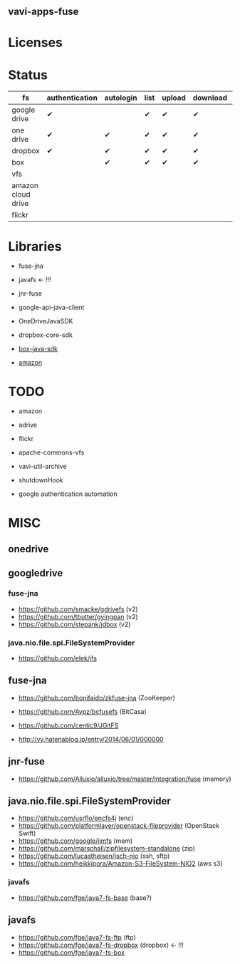 vavi-apps-fuse
----


# Licenses

# Status

| fs                 | authentication | autologin | list | upload | download | copy | move | rm | mkdir | cache | watch |
|--------------------|----------------|-----------|------|--------|----------|------|------|----|-------|-------|-------|
| google drive       | ✔              |           | ✔    | ✔      | ✔        |      | ✔    | ✔  | ✔     |       |       |
| one drive          | ✔              | ✔         | ✔    | ✔      | ✔        | ✔    | ✔    | ✔  | ✔     |       |       |
| dropbox            | ✔              | ✔         | ✔    | ✔      | ✔        |      |      | ✔  | ✔     |       |       |
| box                |                | ✔         | ✔    | ✔      | ✔        |      |      | ✔  | ✔     |       |       |
| vfs                |                |           |      |        |          |      |      |    |       |       |       |
| amazon cloud drive |                |           |      |        |          |      |      |    |       |       |       |
| flickr             |                |           |      |        |          |      |      |    |       |       |       |

# Libraries

  * fuse-jna
  * javafs <- !!!
  * jnr-fuse

  * google-api-java-client
  * OneDriveJavaSDK
  * dropbox-core-sdk
  * [box-java-sdk](https://github.com/box/box-java-sdk)
  * [amazon](https://github.com/yetisno/ACD-JAPI)

# TODO

 * amazon
 * adrive
 * flickr
 
 * apache-commons-vfs
 * vavi-util-archive
 
 * shutdownHook
 
 * google authentication automation
 
# MISC
 
## onedrive
  
  
## googledrive
 
### fuse-jna
  
 * https://github.com/smacke/gdrivefs (v2)
 * https://github.com/tbutter/gyingpan (v2)
 * https://github.com/stepank/jdbox (v2)

### java.nio.file.spi.FileSystemProvider

 * https://github.com/elek/jfs

## fuse-jna

 * https://github.com/bonifaido/zkfuse-jna (ZooKeeper)
 * https://github.com/Aypz/bcfusefs (BitCasa)
 * https://github.com/centic9/JGitFS
 
 * http://yy.hatenablog.jp/entry/2014/06/01/000000

## jnr-fuse

 * https://github.com/Alluxio/alluxio/tree/master/integration/fuse (memory)

## java.nio.file.spi.FileSystemProvider

 * https://github.com/usrflo/encfs4j (enc)
 * https://github.com/platformlayer/openstack-fileprovider (OpenStack Swift)
 * https://github.com/google/jimfs (mem)
 * https://github.com/marschall/zipfilesystem-standalone (zip)
 * https://github.com/lucastheisen/jsch-nio (ssh, sftp)
 * https://github.com/heikkipora/Amazon-S3-FileSystem-NIO2 (aws s3)

### javafs

 * https://github.com/fge/java7-fs-base (base?)
 
## javafs

 * https://github.com/fge/java7-fs-ftp (ftp)
 * https://github.com/fge/java7-fs-dropbox (dropbox) <- !!!
 * https://github.com/fge/java7-fs-box